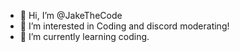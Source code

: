 - 👋 Hi, I’m @JakeTheCode
- 👀 I’m interested in Coding and discord moderating!
- 🌱 I’m currently learning coding.

  

